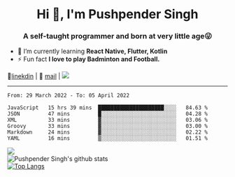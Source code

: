 <h1 align="center">Hi 👋, I'm Pushpender Singh</h1>
<h3 align="center">A self-taught programmer and born at very little age😜</h3>

- 🌱 I’m currently learning **React Native, Flutter, Kotlin**
- ⚡ Fun fact **I love to play Badminton and Football.**

👔[linekdin](https://www.linkedin.com/in/pushpender-singh-240061202/) | 📧 [mail](mailto:pushpendersingh@p2devs.com) | ![](https://komarev.com/ghpvc/?username=pushpender-singh-ap&color=blue)


---

<!--START_SECTION:waka-->

```text
From: 29 March 2022 - To: 05 April 2022

JavaScript   15 hrs 39 mins  █████████████████████░░░░   84.63 %
JSON         47 mins         █░░░░░░░░░░░░░░░░░░░░░░░░   04.28 %
XML          33 mins         ▓░░░░░░░░░░░░░░░░░░░░░░░░   03.06 %
Groovy       33 mins         ▓░░░░░░░░░░░░░░░░░░░░░░░░   03.00 %
Markdown     24 mins         ▓░░░░░░░░░░░░░░░░░░░░░░░░   02.22 %
YAML         16 mins         ▒░░░░░░░░░░░░░░░░░░░░░░░░   01.51 %
```

<!--END_SECTION:waka-->

<img align="left" src="https://github-readme-streak-stats.herokuapp.com/?user=pushpender-singh-ap&theme=dark" /></br>
![Pushpender Singh's github stats](https://github-readme-stats.vercel.app/api?username=pushpender-singh-ap&show_icons=true&theme=radical&count_private=true)</br>
[![Top Langs](https://github-readme-stats.vercel.app/api/top-langs/?username=pushpender-singh-ap&theme=radical)](https://github.com/pushpender-singh-ap/github-readme-stats)
